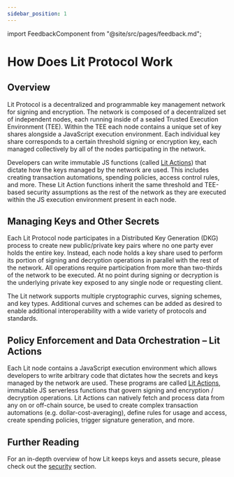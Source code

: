 ```yaml
---
sidebar_position: 1
---
```


import FeedbackComponent from "@site/src/pages/feedback.md";

# How Does Lit Protocol Work

## Overview
Lit Protocol is a decentralized and programmable key management network for signing and encryption. The network is composed of a decentralized set of independent nodes, each running inside of a sealed Trusted Execution Environment (TEE). Within the TEE each node contains a unique set of key shares alongside a JavaScript execution environment. Each individual key share corresponds to a certain threshold signing or encryption key, each managed collectively by all of the nodes participating in the network.

Developers can write immutable JS functions (called [Lit Actions](../sdk/serverless-signing/overview.md)) that dictate how the keys managed by the network are used. This includes creating transaction automations, spending policies, access control rules, and more. These Lit Action functions inherit the same threshold and TEE-based security assumptions as the rest of the network as they are executed within the JS execution environment present in each node.

## Managing Keys and Other Secrets
Each Lit Protocol node participates in a Distributed Key Generation (DKG) process to create new public/private key pairs where no one party ever holds the entire key. Instead, each node holds a key share used to perform its portion of signing and decryption operations in parallel with the rest of the network. All operations require participation from more than two-thirds of the network to be executed. At no point during signing or decryption is the underlying private key exposed to any single node or requesting client.

The Lit network supports multiple cryptographic curves, signing schemes, and key types. Additional curves and schemes can be added as desired to enable additional interoperability with a wide variety of protocols and standards.

## Policy Enforcement and Data Orchestration – Lit Actions
Each Lit node contains a JavaScript execution environment which allows developers to write arbitrary code that dictates how the secrets and keys managed by the network are used. These programs are called [Lit Actions](../sdk/serverless-signing/overview.md), immutable JS serverless functions that govern signing and encryption / decryption operations. Lit Actions can natively fetch and process data from any on or off-chain source, be used to create complex transaction automations (e.g. dollar-cost-averaging), define rules for usage and access, create spending policies, trigger signature generation, and more. 

## Further Reading
For an in-depth overview of how Lit keeps keys and assets secure, please check out the [security](../security/introduction.md) section.
<FeedbackComponent/>
